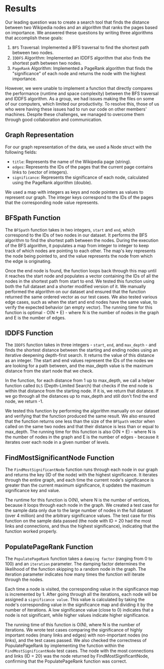 # Results

Our leading question was to create a search tool that finds the distance between two Wikipedia nodes and an algorithm that ranks the pages based on importance. We answered these questions by writing three algorithms that accomplish these goals:

1. `BFS` Traversal: Implemented a BFS traversal to find the shortest path between two nodes.
2. `IDDFS` Algorithm: Implemented an IDDFS algorithm that also finds the shortest path between two nodes.
3. `PageRank` Algorithm: Implemented a PageRank algorithm that finds the "significance" of each node and returns the node with the highest importance.

However, we were unable to implement a function that directly compares the performance (runtime and space complexity) between the BFS traversal and IDDFS algorithm. As a group, we had issues making the files on some of our computers, which limited our productivity. To resolve this, those of us who were having these issues had to run our code on other members' machines. Despite these challenges, we managed to overcome them through good collaboration and communication.

## Graph Representation

For our graph representation of the data, we used a Node struct with the following fields:

- `title`: Represents the name of the Wikipedia page (string).
- `edges`: Represents the IDs of the pages that the current page contains links to (vector of integers).
- `significance`: Represents the significance of each node, calculated using the PageRank algorithm (double).

We used a map with integers as keys and node pointers as values to represent our graph. The integer keys correspond to the IDs of the pages that the corresponding node value represents.

## BFSpath Function

The `BFSpath` function takes in two integers, `start` and `end`, which correspond to the IDs of two nodes in our dataset. It performs the BFS algorithm to find the shortest path between the nodes. During the execution of the BFS algorithm, it populates a map from integer to integer to keep track of which nodes are pointing to each other. The map's key represents the node being pointed to, and the value represents the node from which the edge is originating.

Once the end node is found, the function loops back through this map until it reaches the start node and populates a vector containing the IDs of all the nodes in the shortest path from start to end. We tested this function using both the full dataset and a shorter modified version of it. We manually performed the algorithm on our dataset and ensured that the function returned the same ordered vector as our test cases. We also tested various edge cases, such as when the start and end nodes have the same value, to verify the expected behavior (an empty vector). The running time for this function is optimal - O(N + E) - where N is the number of nodes in the graph and E is the number of edges.

## IDDFS Function

The `IDDFS` function takes in three integers - `start`, `end`, and `max_depth` - and finds the shortest distance between the starting and ending nodes using an iterative deepening depth-first search. It returns the value of this distance as an integer. The start and end values represent the IDs of the nodes we are looking for a path between, and the max_depth value is the maximum distance from the start node that we check.

In the function, for each distance from 1 up to max_depth, we call a helper function called `DLS` (Depth-Limited Search) that checks if the end node is within that distance from the starting node. If it is, we return that distance. If we go through all the distances up to max_depth and still don't find the end node, we return -1.

We tested this function by performing the algorithm manually on our dataset and verifying that the function produced the same result. We also ensured that the function returns one less than the size of the `BFSpath` vector when called on the same two nodes and that their distance is less than or equal to max_depth. The running time for this function is also O(N + E) - where N is the number of nodes in the graph and E is the number of edges - because it iterates over each node in a given number of levels.

## FindMostSignificantNode Function

The `FindMostSignificantNode` function runs through each node in our graph and returns the key (ID of the node) with the highest significance. It iterates through the entire graph, and each time the current node's significance is greater than the current maximum significance, it updates the maximum significance key and value.

The runtime for this function is O(N), where N is the number of vertices, because it loops through each node in the graph. We created a test case for the sample data only due to the large number of nodes in the full dataset (over 4 million) and the arbitrary significance values. The test case for this function on the sample data passed (the node with ID = 20 had the most links and connections, and thus the highest significance), indicating that the function worked properly.

## PopulatePageRank Function

The `PopulatePageRank` function takes a `damping factor` (ranging from 0 to 100) and an `iteration` parameter. The damping factor determines the likelihood of the function skipping to a random node in the graph. The iteration parameter indicates how many times the function will iterate through the nodes.

Each time a node is visited, the corresponding value in the significance map is incremented by 1. After going through all the iterations, each node will be assigned a `significance value`. This value is calculated by taking the node's corresponding value in the significance map and dividing it by the number of iterations. A low significance value (close to 0) indicates that a node is not significant, while higher values indicate higher significance.

The running time of this function is O(N), where N is the number of iterations. We wrote test cases comparing the significance of highly important nodes (many links and edges) with non-important nodes (no links), and the test cases passed. We also checked the correctness of PopulatePageRank by implementing the function within the `FindMostSignificantNode` test cases. The node with the most connections and links (ID = 20) was the node returned by FindMostSignificantNode, confirming that the PopulatePageRank function was correct.
